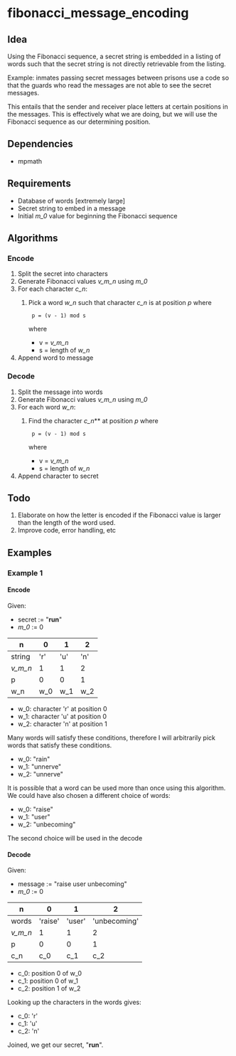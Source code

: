 # fibonacci_message_encoding

## Idea
Using the Fibonacci sequence, a secret string is embedded in a listing
of words such that the secret string is not directly retrievable from
the listing.

Example: inmates passing secret messages between prisons use a code so
that the guards who read the messages are not able to see the secret
messages.

This entails that the sender and receiver place letters at certain
positions in the messages. This is effectively what we are doing, but
we will use the Fibonacci sequence as our determining position.

## Dependencies
- mpmath

## Requirements
- Database of words [extremely large]
- Secret string to embed in a message
- Initial *m_0* value for beginning the Fibonacci sequence

## Algorithms

### Encode
1. Split the secret into characters
2. Generate Fibonacci values *v_m_n* using *m_0*
3. For each character *c_n*:
    1. Pick a word *w_n* such that character *c_n* is at 
       position *p* where
       
            p = (v - 1) mod s
       
       where
       - v = *v_m_n*
       - s = length of *w_n*
4. Append word to message

### Decode
1. Split the message into words
2. Generate Fibonacci values *v_m_n* using *m_0*
3. For each word *w_n*:
    1. Find the character *c_n*** at position *p* where
       
            p = (v - 1) mod s
       
       where
       - v = *v_m_n*
       - s = length of *w_n*
4. Append character to secret

## Todo
1. Elaborate on how the letter is encoded if the Fibonacci value
   is larger than the length of the word used.
2. Improve code, error handling, etc


## Examples

### Example 1
#### Encode
Given:

- secret := "**run**"
- *m_0* := 0

| n        | 0   | 1   | 2   |
|----------|-----|-----|-----|
| string   | 'r' | 'u' | 'n' |
| *v_m_n*  | 1   | 1   | 2   |
| p        | 0   | 0   | 1   |
| w_n      | w_0 | w_1 | w_2 |

- w_0: character 'r' at position 0
- w_1: character 'u' at position 0
- w_2: character 'n' at position 1

Many words will satisfy these conditions, therefore I will 
arbitrarily pick words that satisfy these conditions.

- w_0: "rain"
- w_1: "unnerve"
- w_2: "unnerve"

It is possible that a word can be used more than once using this
algorithm. We could have also chosen a different choice of words:

- w_0: "raise"
- w_1: "user"
- w_2: "unbecoming"

The second choice will be used in the decode


#### Decode
Given:

- message := "raise user unbecoming"
- *m_0* := 0

| n        | 0       | 1      | 2            |
|----------|---------|--------|--------------|
| words    | 'raise' | 'user' | 'unbecoming' |
| *v_m_n*  | 1       | 1      | 2            |
| p        | 0       | 0      | 1            |
| c_n      | c_0     | c_1    | c_2          |

- c_0: position 0 of w_0
- c_1: position 0 of w_1
- c_2: position 1 of w_2

Looking up the characters in the words gives:

- c_0: 'r'
- c_1: 'u'
- c_2: 'n'

Joined, we get our secret, "**run**".



